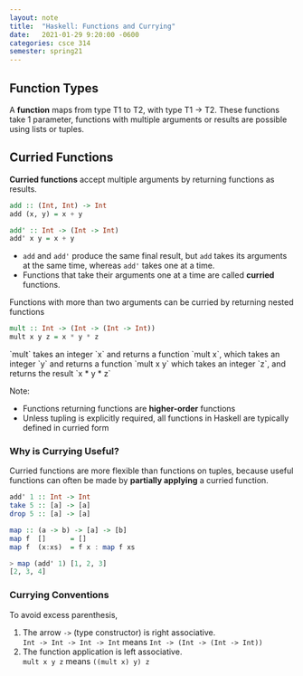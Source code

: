 ```yaml
---
layout: note
title:  "Haskell: Functions and Currying"
date:   2021-01-29 9:20:00 -0600
categories: csce 314
semester: spring21
---
```

## Function Types
A **function** maps from type T1 to T2, with type T1 -> T2.
These functions take 1 parameter, functions with multiple arguments or results are possible using lists or tuples.

## Curried Functions
**Curried functions** accept multiple arguments by returning functions as results.

```haskell
add :: (Int, Int) -> Int
add (x, y) = x + y

add' :: Int -> (Int -> Int)
add' x y = x + y
```

- `add` and `add'` produce the same final result, but `add` takes its arguments at the same time, whereas `add'` takes one at a time.
- Functions that take their arguments one at a time are called **curried** functions.

Functions with more than two arguments can be curried by returning nested functions

```haskell
mult :: Int -> (Int -> (Int -> Int))
mult x y z = x * y * z
```
<figcaption markdown="1">
`mult` takes an integer `x` and returns a function `mult x`, which takes an integer `y` and returns a function `mult x y` which takes an integer `z`, and returns the result `x * y * z`
</figcaption>

Note:
- Functions returning functions are **higher-order** functions
- Unless tupling is explicitly required, all functions in Haskell are typically defined in curried form

### Why is Currying Useful?
Curried functions are more flexible than functions on tuples, because useful functions can often be made by **partially applying** a curried function.

```haskell
add' 1 :: Int -> Int
take 5 :: [a] -> [a]
drop 5 :: [a] -> [a]

map :: (a -> b) -> [a] -> [b]
map f  []      = []
map f  (x:xs)  = f x : map f xs

> map (add' 1) [1, 2, 3]
[2, 3, 4]
```

### Currying Conventions
To avoid excess parenthesis,
1. The arrow `->` (type constructor) is right associative.  
`Int -> Int -> Int -> Int` means `Int -> (Int -> (Int -> Int))`
1. The function application is left associative.  
`mult x y z` means `((mult x) y) z`
